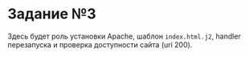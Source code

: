 # Задание №3

Здесь будет роль установки Apache, шаблон `index.html.j2`, handler перезапуска и проверка доступности сайта (uri 200).




